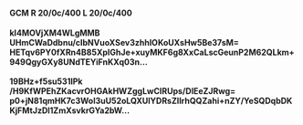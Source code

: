 #### GCM R 20/0c/400 L 20/0c/400
**kl4MOVjXM4WLgMMB**<br/>**UHmCWaDdbnu/cIbNVuoXSev3zhhIOKoUXsHw5Be37sM=**<br/>**HETqv6PY0fXRn4B85XpIGhJe+xuyMKF6g8XxCaLscGeunP2M62QLkm+949QgyGXy8UNdTEYiFnKXq03n...**<br/><br/>
**19BHz+f5su531lPk**<br/>**/H9KfWPEhZKacvrOHGAkHWZggLwCIRUps/DlEeZJRwg=**<br/>**p0+jN81qmHK7c3Wol3uU52oLQXUlYDRsZIIrhQQZahi+nZY/YeSQDqbDKKjFMtJzDl1ZmXsvkrGYa2bW...**